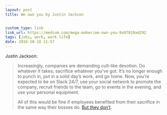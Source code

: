 ```yaml
---
layout: post
title: We own you by Justin Jackson


custom_type: link
link_url: https://medium.com/mega-maker/we-own-you-9a97819ad292
tags: [jobs, work, work life]
date: 2016-10-18 11:57
---
```

Justin Jackson:

> Increasingly, companies are demanding cult-like devotion. Do whatever it takes; sacrifice whatever you’ve got. It’s no longer enough to punch in, put in a solid day’s work, and go home. Now, you’re expected to be on Slack 24/7, use your social network to promote the company, recruit friends to the team, go to events in the evening, and use your personal equipment.
>
> All of this would be fine if employees benefited from their sacrifice in the same way their bosses do. [But they don’t](https://thinkfaster.co/2015/12/beware-of-the-silicon-valley-cult/).
